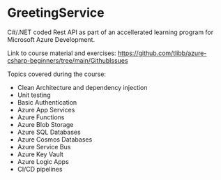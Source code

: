 # GreetingService

C#/.NET coded Rest API as part of an accellerated learning program for Microsoft Azure Development. 

Link to course material and exercises:
https://github.com/tlibb/azure-csharp-beginners/tree/main/GithubIssues

Topics covered during the course:
- Clean Architecture and dependency injection
- Unit testing
- Basic Authentication
- Azure App Services
- Azure Functions
- Azure Blob Storage
- Azure SQL Databases
- Azure Cosmos Databases
- Azure Service Bus
- Azure Key Vault
- Azure Logic Apps
- CI/CD pipelines
